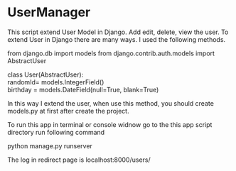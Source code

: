 # UserManager
This script extend User Model in Django. Add edit, delete, view the user.
To extend User in Django there are many ways.
I used the following methods.

from django.db import models
from django.contrib.auth.models import AbstractUser


class User(AbstractUser):	
	randomId= models.IntegerField()  
	birthday = models.DateField(null=True, blank=True)
	
  
In this way I extend the user, when use this method, you should create models.py at first after create the project.

To run this app in terminal or console widnow
go to the this app script directory run following command

python manage.py runserver

The log in redirect page is localhost:8000/users/
